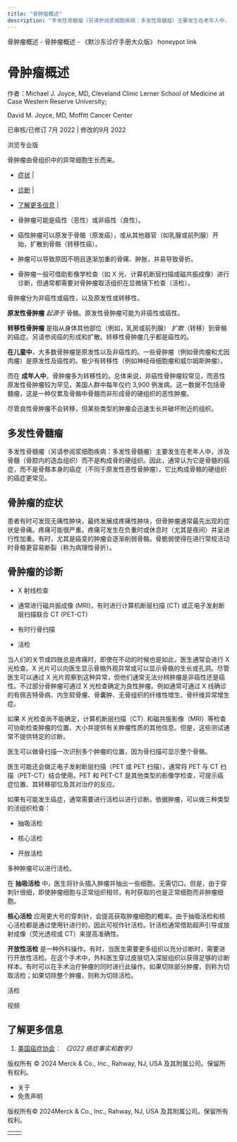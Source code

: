 ```yaml
---
title: "骨肿瘤概述"
description: "多发性骨髓瘤（另请参阅浆细胞疾病：多发性骨髓瘤）主要发生在老年人中，涉及骨髓（骨腔内的造血组织）而不是构成骨的硬组织。因此，通常认为它是骨髓的癌症，而不是骨骼本身的癌症（不同于原发性恶性骨肿瘤）。它比构成骨骼的硬组织的癌症更常见。"
---
```


﻿骨肿瘤概述 \- 骨肿瘤概述 \- 《默沙东诊疗手册大众版》 honeypot link

# 骨肿瘤概述

作者：Michael J. Joyce, MD, Cleveland Clinic Lerner School of Medicine at Case Western
Reserve University;

David M. Joyce, MD, Moffitt Cancer Center

已审核/已修订 7月 2022 \| 修改的9月 2022

浏览专业版

骨肿瘤由骨组织中的异常细胞生长而来。

- [症状](#症状_v729177_zh) \|
- [诊断](#诊断_v729180_zh) \|
- [了解更多信息](#了解更多信息_v68332868_zh) \|

- 骨肿瘤可能是癌性（恶性）或非癌性（良性）。

- 癌性肿瘤可以原发于骨骼（原发癌），或从其他器官（如乳腺或前列腺）开始，扩散到骨骼（转移性癌）。

- 肿瘤可以导致原因不明且逐渐加重的骨痛、肿胀，并易导致骨折。

- 骨肿瘤一般可借助影像学检查（如 X 光、计算机断层扫描或磁共振成像）进行诊断，但通常都需要对骨肿瘤取活组织在显微镜下检查（活检）。


骨肿瘤分为非癌性或癌性，以及原发性或转移性。

**原发性骨肿瘤** _起源于_ 骨骼。原发性骨肿瘤可能为非癌性或癌性。

**转移性骨肿瘤** 是指从身体其他部位（例如，乳房或前列腺） _扩散_（转移）到骨骼的癌症。另请参阅癌的形成和扩散。转移性骨肿瘤几乎都是癌性的。

**在儿童中**，大多数骨肿瘤是原发性以及非癌性的。一些骨肿瘤（例如骨肉瘤和尤因肉瘤）是原发性及癌性的。极少有转移性（例如神经母细胞瘤和威尔姆斯肿瘤）。

而在 **成年人中**，骨肿瘤多为转移性的。总体来说，非癌性骨肿瘤较常见，而恶性原发性骨肿瘤较为罕见，美国人群中每年仅约 3,900 例发病。这一数据不包括骨髓瘤，这是一种仅累及骨骼中骨髓而非形成骨的硬组织的恶性肿瘤。

尽管良性骨肿瘤不会转移，但某些类型的肿瘤会迅速生长并破坏附近的组织。

## 多发性骨髓瘤

多发性骨髓瘤（另请参阅浆细胞疾病：多发性骨髓瘤）主要发生在老年人中，涉及骨髓（骨腔内的造血组织）而不是构成骨的硬组织。因此，通常认为它是骨髓的癌症，而不是骨骼本身的癌症（不同于原发性恶性骨肿瘤）。它比构成骨骼的硬组织的癌症更常见。

## 骨肿瘤的症状

患者有时可发现无痛性肿块，最终发展成疼痛性肿块，但骨肿瘤通常最先出现的症状是骨痛。疼痛可能很严重。疼痛可发生在负重时或休息时（尤其是夜间）并呈进行性加重。有时，尤其是癌变的肿瘤会逐渐削弱骨骼。骨脆弱使得在进行常规活动时骨骼更容易断裂（称为病理性骨折）。

## 骨肿瘤的诊断

- X 射线检查

- 通常进行磁共振成像 (MRI)，有时进行计算机断层扫描 (CT) 或正电子发射断层扫描联合 CT (PET-CT)

- 有时行骨扫描

- 活检


当人们的关节或四肢总是疼痛时，即使在不动的时候也是如此，医生通常会进行 X 光检查。X 光片可以向医生显示骨骼外观异常或可以显示骨骼的生长或孔洞。尽管医生可以通过 X 光片观察到这种异常，但他们通常无法分辨肿瘤是非癌性还是癌性。不过部分骨肿瘤可通过 X 光检查确定为良性肿瘤。例如通常可通过 X 线确诊的有佩吉特骨病、内生软骨瘤、骨囊肿、无骨组织的纤维性增生、骨纤维异常增生症。

如果 X 光检查尚不能确定，计算机断层扫描（CT）和磁共振影像（MRI）等检查可协助检查肿瘤的位置、大小并提供有关肿瘤性质的其他信息。但是，这些测试通常不提供特定的诊断。

医生可以做骨扫描一次识别多个肿瘤的位置，因为骨扫描可显示整个骨骼。

医生可能还会做正电子发射断层扫描（PET 或 PET 扫描），通常将 PET 与 CT 扫描（PET-CT）结合使用。PET 和 PET-CT 是其他类型的影像学检查，可提示癌症位置、其转移部位及其对治疗的反应。

如果有可能发生癌症，通常需要进行活检以进行诊断。依据肿瘤，可以做三种类型的活组织检查：

- 抽吸活检

- 核心活检

- 开放活检


多种肿瘤可以进行活检。

在 **抽吸活检** 中，医生将针头插入肿瘤并抽出一些细胞。无需切口。但是，由于穿刺针很细，即使肿瘤细胞与正常组织相邻，有时获取的也是正常细胞而非肿瘤细胞。

**核心活检** 应用更大号的穿刺针，会提高获取肿瘤细胞的概率。由于抽吸活检和核心活检都是通过使用针进行的，因此可视作针活检。针活检通常借助超声引导或放射成像（荧光透视或 CT）来提高准确性。

**开放性活检** 是一种外科操作。有时，当医生需要更多组织以充分诊断时，需要进行开放性活检。在这个手术中，外科医生穿过皮肤切入深层组织以获得足够的诊断样本。有时可以在手术治疗肿瘤的同时进行此操作。如果切除部分肿瘤，则称为切取活检；如果切除整个肿瘤，则称为切除活检。

活检



视频

## 了解更多信息

1. [美国癌症协会](https://www.cancer.org/research/cancer-facts-statistics/all-cancer-facts-figures/cancer-facts-figures-2022.html)： _《2022 癌症事实和数字》_




版权所有 © 2024
Merck & Co., Inc., Rahway, NJ, USA 及其附属公司。保留所有权利。

- 关于
- 免责声明

版权所有© 2024Merck & Co., Inc., Rahway, NJ, USA 及其附属公司。保留所有权利。

|     |     |
| --- | --- |
|  |  |